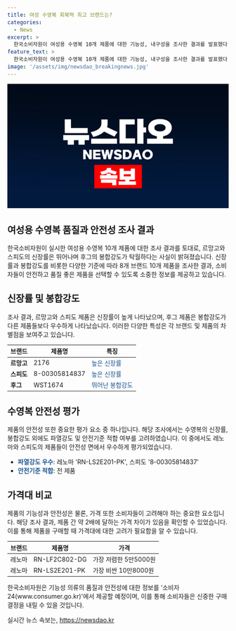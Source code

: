 ```yaml
---
title: 여성 수영복 회복력 최고 브랜드는?
categories:
  - News
excerpt: >
  한국소비자원이 여성용 수영복 10개 제품에 대한 기능성, 내구성을 조사한 결과를 발표했다. 제품의 신장회복률, 봉합강도, 가격 등을 비교한 결과, 르망고와 스피도의 신장률, 후그의 봉합강도가 뛰어난 것으로 나타났다. 레노마와 스피도의 파열강도가 우수하며, 제품의 안전성도 안정적으로 평가되었다. 소비자24에서 자세한 정보 확인 가능.
feature_text: >
  한국소비자원이 여성용 수영복 10개 제품에 대한 기능성, 내구성을 조사한 결과를 발표했다. 제품의 신장회복률, 봉합강도, 가격 등을 비교한 결과, 르망고와 스피도의 신장률, 후그의 봉합강도가 뛰어난 것으로 나타났다. 레노마와 스피도의 파열강도가 우수하며, 제품의 안전성도 안정적으로 평가되었다. 소비자24에서 자세한 정보 확인 가능.
image: '/assets/img/newsdao_breakingnews.jpg'
---
```


<p><img src="/assets/img/newsdao_breakingnews.jpg" alt="bookingtag 속보" /></p>

<h2 data-ke-size="size26">여성용 수영복 품질과 안전성 조사 결과</h2>

<p data-ke-size="size16">한국소비자원이 실시한 여성용 수영복 10개 제품에 대한 조사 결과를 토대로, 르망고와 스피도의 신장률은 뛰어나며 후그의 봉합강도가 탁월하다는 사실이 밝혀졌습니다. 신장률과 봉합강도를 비롯한 다양한 기준에 따라 8개 브랜드 10개 제품을 조사한 결과, 소비자들이 안전하고 품질 좋은 제품을 선택할 수 있도록 소중한 정보를 제공하고 있습니다.</p>

<h2 data-ke-size="size26">신장률 및 봉합강도</h2>

<p data-ke-size="size16">조사 결과, 르망고와 스피도 제품은 신장률이 높게 나타났으며, 후그 제품은 봉합강도가 다른 제품들보다 우수하게 나타났습니다. 이러한 다양한 특성은 각 브랜드 및 제품의 차별점을 보여주고 있습니다.</p>

<table>
    <thead>
        <tr>
            <th>브랜드</th>
            <th>제품명</th>
            <th>특징</th>
        </tr>
    </thead>
    <tbody>
        <tr>
            <td><b>르망고</b></td>
            <td>2176</td>
            <td><span style="color: #1a5490;">높은 신장률</span></td>
        </tr>
        <tr>
            <td><b>스피도</b></td>
            <td>8-00305814837</td>
            <td><span style="color: #1a5490;">높은 신장률</span></td>
        </tr>
        <tr>
            <td><b>후그</b></td>
            <td>WST1674</td>
            <td><span style="color: #1a5490;">뛰어난 봉합강도</span></td>
        </tr>
    </tbody>
</table>

<h2 data-ke-size="size26">수영복 안전성 평가</h2>

<p data-ke-size="size16">제품의 안전성 또한 중요한 평가 요소 중 하나입니다. 해당 조사에서는 수영복의 신장률, 봉합강도 외에도 파열강도 및 안전기준 적합 여부를 고려하였습니다. 이 중에서도 레노마와 스피도의 제품들이 안전성 면에서 우수하게 평가되었습니다.</p>

<ul>
    <li><span style="color: #1a5490;"><b>파열강도 우수</b></span>: 레노마 'RN-LS2E201-PK', 스피도 '8-00305814837'</li>
    <li><span style="color: #1a5490;"><b>안전기준 적합</b></span>: 전 제품</li>
</ul>

<h2 data-ke-size="size26">가격대 비교</h2>

<p data-ke-size="size16">제품의 기능성과 안전성은 물론, 가격 또한 소비자들이 고려해야 하는 중요한 요소입니다. 해당 조사 결과, 제품 간 약 2배에 달하는 가격 차이가 있음을 확인할 수 있었습니다. 이를 통해 제품을 구매할 때 가격대에 대한 고려가 필요함을 알 수 있습니다.</p>

<table>
    <thead>
        <tr>
            <th>브랜드</th>
            <th>제품명</th>
            <th>가격</th>
        </tr>
    </thead>
    <tbody>
        <tr>
            <td>레노마</td>
            <td>RN-LF2C802-DG</td>
            <td>가장 저렴한 5만5000원</td>
        </tr>
        <tr>
            <td>레노마</td>
            <td>RN-LS2E201-PK</td>
            <td>가장 비싼 10만8000원</td>
        </tr>
    </tbody>
</table>

<p data-ke-size="size16">한국소비자원은 기능성 의류의 품질과 안전성에 대한 정보를 ‘소비자24(www.consumer.go.kr)'에서 제공할 예정이며, 이를 통해 소비자들은 신중한 구매 결정을 내릴 수 있을 것입니다.</p>
실시간 뉴스 속보는, <a href="https://newsdao.kr" rel="dofollow">https://newsdao.kr</a>


